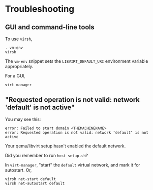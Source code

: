# Troubleshooting

## GUI and command-line tools

To use `virsh`,

    . vm-env
    virsh

The `vm-env` snippet sets the `LIBVIRT_DEFAULT_URI` environment
variable appropriately.

For a GUI,

    virt-manager

## "Requested operation is not valid: network 'default' is not active"

You may see this:

    error: Failed to start domain <THEMACHINENAME>
    error: Requested operation is not valid: network 'default' is not active

Your qemu/libvirt setup hasn't enabled the default network.

Did you remember to run `host-setup.sh`?

In `virt-manager`, "start" the `default` virtual network, and mark it
for autostart. Or,

    virsh net-start default
    virsh net-autostart default
